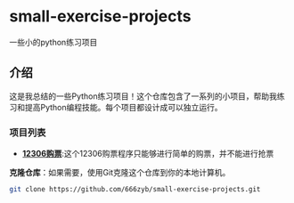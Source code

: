 # small-exercise-projects
一些小的python练习项目
## 介绍
这是我总结的一些Python练习项目！这个仓库包含了一系列的小项目，帮助我练习和提高Python编程技能。每个项目都设计成可以独立运行。
### 项目列表
- **[12306购票](https://github.com/666zyb/small-exercise-projects/tree/main/12306%E8%87%AA%E5%8A%A8%E8%B4%AD%E7%A5%A8)**:这个12306购票程序只能够进行简单的购票，并不能进行抢票

 **克隆仓库**：如果需要，使用Git克隆这个仓库到你的本地计算机。
   ```bash
   git clone https://github.com/666zyb/small-exercise-projects.git
